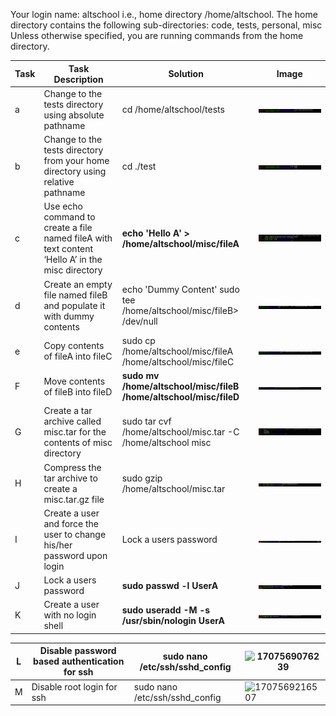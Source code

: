 Your login name: altschool i.e., home directory /home/altschool. The home directory contains the following sub-directories: code, tests, personal, misc Unless otherwise specified, you are running commands from the home directory.

| Task | Task Description                                                                                  | Solution                                                                | Image                                              |
| ---- | ------------------------------------------------------------------------------------------------- | ----------------------------------------------------------------------- | -------------------------------------------------- |
| a    | Change to the tests directory using absolute pathname                                             | cd /home/altschool/tests                                                | ![1707563286385](image/assignment/1707563286385.png) |
| b    | Change to the tests directory from your home directory using relative pathname                    | cd ./test                                                               | ![1707564004682](image/assignment/1707564004682.png) |
| c    | Use echo command to create a file named fileA with text content ‘Hello A’ in the misc directory | **echo 'Hello A' > /home/altschool/misc/fileA**                   | ![1707564593485](image/assignment/1707564593485.png) |
| d    | Create an empty file named fileB and populate it with dummy contents                              | echo 'Dummy Content' sudo tee /home/altschool/misc/fileB> /dev/null     | ![1707566083429](image/assignment/1707566083429.png) |
| e    | Copy contents of fileA into fileC                                                                 | sudo cp /home/altschool/misc/fileA /home/altschool/misc/fileC           | ![1707566164453](image/assignment/1707566164453.png) |
| F    | Move contents of fileB into fileD                                                                 | **sudo mv /home/altschool/misc/fileB /home/altschool/misc/fileD** | ![1707566681325](image/assignment/1707566681325.png) |
| G    | Create a tar archive called misc.tar for the contents of misc directory                           | sudo tar cvf /home/altschool/misc.tar -C /home/altschool misc           | ![1707566823428](image/assignment/1707566823428.png) |
| H    | Compress the tar archive to create a misc.tar.gz file                                             | sudo gzip /home/altschool/misc.tar                                      | ![1707567266311](image/assignment/1707567266311.png) |
| I    | Create a user and force the user to change his/her password upon login                            | Lock a users password                                                   | ![1707568342239](image/assignment/1707568342239.png) |
| J    | Lock a users password                                                                             | **sudo passwd -l UserA**                                          | ![1707568543340](image/assignment/1707568543340.png) |
| K    | Create a user with no login shell                                                                 | **sudo useradd -M -s /usr/sbin/nologin UserA**                    | ![1707568801868](image/assignment/1707568801868.png) |

| L | Disable password based authentication for ssh | sudo nano /etc/ssh/sshd_config | ![1707569076239](https://file+.vscode-resource.vscode-cdn.net/Users/raymond/Desktop/cloudassignment/image/assignment/1707569076239.png) |
| - | --------------------------------------------- | ------------------------------ | ------------------------------------------------------------------------------------------------------------------------------------- |
| M | Disable root login for ssh                    | sudo nano /etc/ssh/sshd_config | ![1707569216507](https://file+.vscode-resource.vscode-cdn.net/Users/raymond/Desktop/cloudassignment/image/assignment/1707569216507.png) |

